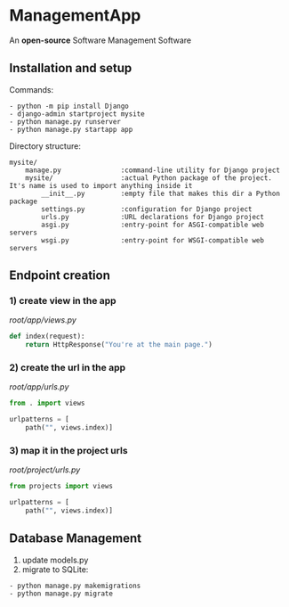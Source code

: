 # ManagementApp

An **open-source** Software Management Software


## Installation and setup

Commands:
```
- python -m pip install Django
- django-admin startproject mysite
- python manage.py runserver
- python manage.py startapp app
```

Directory structure:
```
mysite/                     
    manage.py               :command-line utility for Django project
    mysite/                 :actual Python package of the project. It's name is used to import anything inside it
        __init__.py         :empty file that makes this dir a Python package
        settings.py         :configuration for Django project
        urls.py             :URL declarations for Django project
        asgi.py             :entry-point for ASGI-compatible web servers 
        wsgi.py             :entry-point for WSGI-compatible web servers
```


## Endpoint creation
### 1) create view in the app

*root/app/views.py*
```python
def index(request):
    return HttpResponse("You're at the main page.")
```

### 2) create the url in the app

*root/app/urls.py*
```python
from . import views

urlpatterns = [
    path("", views.index)]
```

### 3) map it in the project urls

*root/project/urls.py*
```python
from projects import views

urlpatterns = [
    path("", views.index)]
```

## Database Management

1) update models.py
2) migrate to SQLite:
```
- python manage.py makemigrations
- python manage.py migrate
```